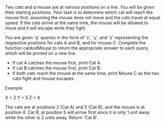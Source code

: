 Two cats and a mouse are at various positions on a line. You will be given their starting positions. Your task is to determine which cat will reach the mouse first, assuming the mouse does not move and the cats travel at equal speed. If the cats arrive at the same time, the mouse will be allowed to move and it will escape while they fight.

You are given 'q' queries in the form of 'x', 'y', and 'z' representing the respective positions for cats A and B, and for mouse C. Complete the function catAndMouse to return the appropriate answer to each query, which will be printed on a new line.

- If cat A catches the mouse first, print Cat A.
- If cat B catches the mouse first, print Cat B.
- If both cats reach the mouse at the same time, print Mouse C as the two cats fight and mouse escapes.

Example

X = 2
Y = 5
Z = 4

The cats are at positions 2 (Cat A) and 5 (Cat B), and the mouse is at position 4. Cat B, at position 5 will arrive first since it is only 1 unit away while the other is 2 units away. Return 'Cat B'.
